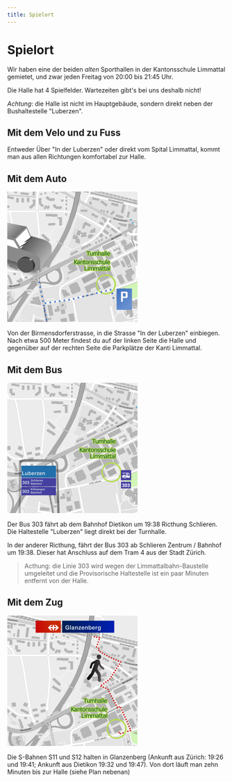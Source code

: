 ```yaml
---
title: Spielort
---
```


# Spielort

Wir haben eine der beiden _alten_ Sporthallen in der Kantonsschule Limmattal gemietet, und zwar jeden Freitag von 20:00 bis 21:45 Uhr.

Die Halle hat 4 Spielfelder. Wartezeiten gibt's bei uns deshalb nicht!

_Achtung_: die Halle ist nicht im Hauptgebäude, sondern direkt neben der Bushaltestelle "Luberzen".


## Mit dem Velo und zu Fuss

Entweder Über "In der Luberzen" oder direkt vom Spital Limmattal, kommt man aus allen Richtungen komfortabel zur Halle.

## Mit dem Auto

![](auto-300.png)

Von der Birmensdorferstrasse, in die Strasse "In der Luberzen" einbiegen. Nach etwa 500 Meter findest du auf der linken Seite die Halle und gegenüber auf der rechten Seite die Parkplätze der Kanti Limmattal.

## Mit dem Bus

![](ov-300.png)

Der Bus 303 fährt ab dem Bahnhof Dietikon um 19:38 Ricthung Schlieren. Die Haltestelle "Luberzen" liegt direkt bei der Turnhalle.

In der anderer Ricthung, fährt der Bus 303 ab Schlieren Zentrum / Bahnhof um 19:38. Dieser hat Anschluss auf dem Tram 4 aus der Stadt Zürich.

> Acthung: die Linie 303 wird wegen der Limmattalbahn-Baustelle umgeleitet und die Provisorische Haltestelle ist ein paar Minuten entfernt von der Halle.

## Mit dem Zug

![](sbb-300.png)

Die S-Bahnen S11 und S12 halten in Glanzenberg (Ankunft aus Zürich: 19:26 und 19:41; Ankunft aus Dietikon 19:32 und 19:47). Von dort läuft man zehn Minuten bis zur Halle (siehe Plan nebenan)

